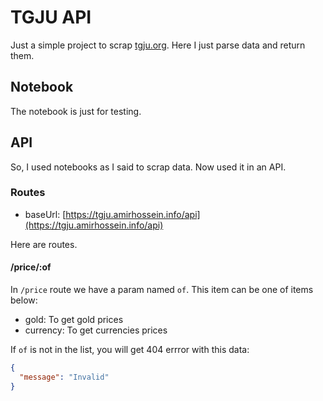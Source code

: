 # TGJU API

Just a simple project to scrap [tgju.org](https://www.tgju.org). Here I just parse data and return them.

## Notebook

The notebook is just for testing.

## API

So, I used notebooks as I said to scrap data. Now used it in an API.

### Routes

- baseUrl: [https://tgju.amirhossein.info/api](https://tgju.amirhossein.info/api)

Here are routes.

#### /price/:of

In `/price` route we have a param named `of`. This item can be one of items below:

- gold: To get gold prices
- currency: To get currencies prices

If `of` is not in the list, you will get 404 errror with this data:

```json
{
  "message": "Invalid"
}
```
